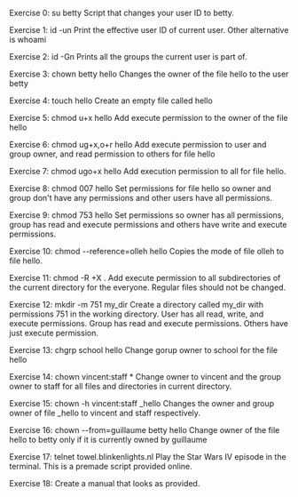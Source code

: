 Exercise 0: su betty Script that changes your user ID to betty.

Exercise 1: id -un Print the effective user ID of current user. Other alternative is whoami

Exercise 2: id -Gn Prints all the groups the current user is part of.

Exercise 3: chown betty hello Changes the owner of the file hello to the user betty

Exercise 4: touch hello Create an empty file called hello

Exercise 5: chmod u+x hello Add execute permission to the owner of the file hello

Exercise 6: chmod ug+x,o+r hello Add execute permission to user and group owner, and read permission to others for file hello

Exercise 7: chmod ugo+x hello Add execution permission to all for file hello.

Exercise 8: chmod 007 hello Set permissions for file hello so owner and group don't have any permissions and other users have all permissions.

Exercise 9: chmod 753 hello Set permissions so owner has all permissions, group has read and execute permissions and others have write and execute permissions.

Exercise 10: chmod --reference=olleh hello Copies the mode of file olleh to file hello.

Exercise 11: chmod -R +X . Add execute permission to all subdirectories of the current directory for the everyone. Regular files should not be changed.

Exercise 12: mkdir -m 751 my_dir Create a directory called my_dir with permissions 751 in the working directory. User has all read, write, and execute permissions. Group has read and execute permissions. Others have just execute permission.

Exercise 13: chgrp school hello Change gorup owner to school for the file hello

Exercise 14: chown vincent:staff * Change owner to vincent and the group owner to staff for all files and directories in current directory.

Exercise 15: chown -h vincent:staff _hello Changes the owner and group owner of file _hello to vincent and staff respectively.

Exercise 16: chown --from=guillaume betty hello Change owner of the file hello to betty only if it is currently owned by guillaume

Exercise 17: telnet towel.blinkenlights.nl Play the Star Wars IV episode in the terminal. This is a premade script provided online.

Exercise 18: Create a manual that looks as provided.
